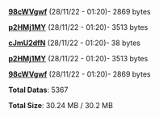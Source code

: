 [**98cWVgwf**](/data/98cWVgwf.txt) (28/11/22 - 01:20)- 2869 bytes

[**p2HMj1MY**](/data/p2HMj1MY.txt) (28/11/22 - 01:20)- 3513 bytes

[**cJmU2dfN**](/data/cJmU2dfN.txt) (28/11/22 - 01:20)- 38 bytes

[**p2HMj1MY**](/data/p2HMj1MY.txt) (28/11/22 - 01:20)- 3513 bytes

[**98cWVgwf**](/data/98cWVgwf.txt) (28/11/22 - 01:20)- 2869 bytes

**Total Datas**: 5367

**Total Size**: 30.24 MB / 30.2 MB